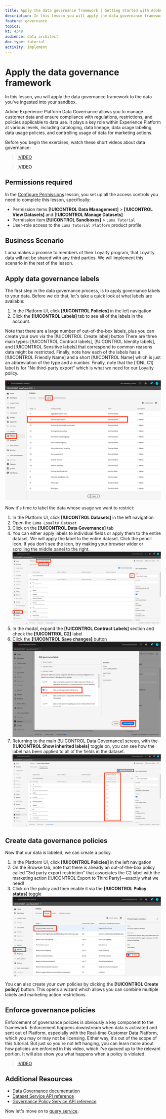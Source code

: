 ```yaml
---
title: Apply the data governance framework | Getting Started with Adobe Experience Platform for Data Architects and Data Engineers
description: In this lesson you will apply the data governance framework to the data you've ingested into your sandbox. 
feature: governance
topics: 
kt: 4348
audience: data architect
doc-type: tutorial
activity: implement
---
```


# Apply the data governance framework

<!--15min-->

In this lesson, you will apply the data governance framework to the data you've ingested into your sandbox. 

Adobe Experience Platform Data Governance allows you to manage customer data and ensure compliance with regulations, restrictions, and policies applicable to data use. It plays a key role within Experience Platform at various levels, including cataloging, data lineage, data usage labeling, data usage policies, and controlling usage of data for marketing actions.

Before you begin the exercises, watch these short videos about data governance:
>[!VIDEO](https://video.tv.adobe.com/v/36653?quality=12&learn=on)

>[!VIDEO](https://video.tv.adobe.com/v/29708?quality=12&learn=on)

## Permissions required

In the [Configure Permissions](configure-permissions.md) lesson, you set up all the access controls you need to complete this lesson, specifically:

* Permission items **[!UICONTROL Data Management]** > **[!UICONTROL View Datasets]** and **[!UICONTROL Manage Datasets]**
* Permission item **[!UICONTROL Sandboxes]** > `Luma Tutorial`
* User-role access to the `Luma Tutorial Platform` product profile

## Business Scenario

Luma makes a promise to members of their Loyalty program, that Loyalty data will not be shared with any third parties. We will implement this scenario in the rest of the lesson.

## Apply data governance labels

The first step in the data governance process, is to apply governance labels to your data. Before we do that, let's take a quick look at what labels are available:

1. In the Platform UI, click **[!UICONTROL Policies]** in the left navigation
1. Click the **[!UICONTROL Labels]** tab to see all of the labels in the account.

Note that there are a large number of out-of-the-box labels, plus you can create your own via the [!UICONTROL Create label] button
There are three main types: [!UICONTROL Contract labels], [!UICONTROL Identity labels], and [!UICONTROL Sensitive labels] that correspond to common reasons data might be restricted. Finally, note how each of the labels has a [!UICONTROL Friendly Name] and a short [!UICONTROL Name] which is just an abbreviation of the type and a number. Finally, note that the [!DNL C1] label is for "No third-party export" which is what we need for our Loyalty policy.

![Data Governance Label](assets/governance-policies.png)

Now it's time to label the data whose usage we want to restrict:

1. In the Platform UI, click **[!UICONTROL Datasets]** in the left navigation
1. Open the `Luma Loyalty Dataset`
1. Click on the **[!UICONTROL Data Governance]** tab
1. You can either apply labels to individual fields or apply them to the entire dataset. We will apply the label to the entire dataset. Click the pencil icon. If you don't see the icon, try making your browser wider or scrolling the middle panel to the right.
    ![Data Governance](assets/governance-dataset.png)
1. In the modal, expand the **[!UICONTROL Contract Labels]** section and check the **[!UICONTROL C2]** label
1. Click the **[!UICONTROL Save changes]** button
    ![Data Governance](assets/governance-applyLabel.png)
1. Returning to the main [!UICONTROL Data Governance] screen, with the **[!UICONTROL Show inherited labels]** toggle on, you can see how the label has been applied to all of the fields in the dataset.
    ![Data Governance](assets/governance-labelsAdded.png)


<!--adding extra, unnecessary fields from mixins makes it harder to see which fields really need labels-->
<!--Are there any best practices for applying governance labels-->

## Create data governance policies

Now that our data is labeled, we can create a policy.

1. In the Platform UI, click **[!UICONTROL Policies]** in the left navigation
1. On the Browse tab, note that there is already an out-of-the-box policy called "3rd party export restriction" that associates the C2 label with the marketing action [!UICONTROL Export to Third Party]&mdash;exactly what we need!
1. Click on the policy and then enable it via the **[!UICONTROL Policy status]** toggle
    ![Data Governance](assets/governance-enablePolicy.png)

You can also create your own policies by clicking the **[!UICONTROL Create policy]** button. This opens a wizard which allows you can combine multiple labels and marketing action restrictions.

## Enforce governance policies

Enforcement of governance policies is obviously a key component to the framework. Enforcement happens downstream when data is activated and sent out of Platform, especially with the Real-time Customer Data Platform, which you may or may not be licensing. Either way, it's out of the scope of this tutorial. But just so you're not left hanging, you can learn more about how policies are enforced in this video, which I've queued up to the relevant portion. It will also show you what happens when a policy is violated.

>[!VIDEO](https://video.tv.adobe.com/v/33631/?t=151&quality=12&learn=on)


## Additional Resources

* [Data Governance documentation](https://docs.adobe.com/content/help/en/experience-platform/data-governance/home.html)
* [Dataset Service API reference](https://www.adobe.io/apis/experienceplatform/home/api-reference.html#!acpdr/swagger-specs/dataset-service.yaml)
* [Governance Policy Service API reference](https://www.adobe.io/apis/experienceplatform/home/api-reference.html#!acpdr/swagger-specs/dule-policy-service.yaml)

Now let's move on to [query service](run-queries.md).